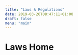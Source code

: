 ```yaml
---
title: "Laws & Regulations"
date: 2019-03-26T08:47:11+01:00
draft: false
menu: "main"
---
```

# Laws Home
